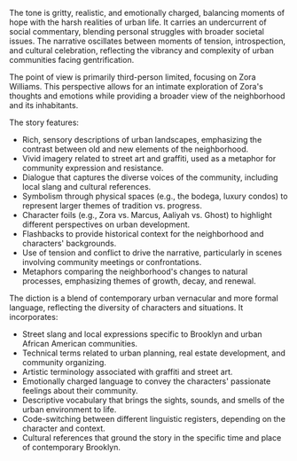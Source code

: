 
<tone>The tone is gritty, realistic, and emotionally charged, balancing moments of hope with the harsh realities of urban life. It carries an undercurrent of social commentary, blending personal struggles with broader societal issues. The narrative oscillates between moments of tension, introspection, and cultural celebration, reflecting the vibrancy and complexity of urban communities facing gentrification.</tone>

<pov>The point of view is primarily third-person limited, focusing on Zora Williams. This perspective allows for an intimate exploration of Zora's thoughts and emotions while providing a broader view of the neighborhood and its inhabitants.</pov>

<litdev>The story features:
- Rich, sensory descriptions of urban landscapes, emphasizing the contrast between old and new elements of the neighborhood.
- Vivid imagery related to street art and graffiti, used as a metaphor for community expression and resistance.
- Dialogue that captures the diverse voices of the community, including local slang and cultural references.
- Symbolism through physical spaces (e.g., the bodega, luxury condos) to represent larger themes of tradition vs. progress.
- Character foils (e.g., Zora vs. Marcus, Aaliyah vs. Ghost) to highlight different perspectives on urban development.
- Flashbacks to provide historical context for the neighborhood and characters' backgrounds.
- Use of tension and conflict to drive the narrative, particularly in scenes involving community meetings or confrontations.
- Metaphors comparing the neighborhood's changes to natural processes, emphasizing themes of growth, decay, and renewal.</litdev>

<lexchoice>The diction is a blend of contemporary urban vernacular and more formal language, reflecting the diversity of characters and situations. It incorporates:
- Street slang and local expressions specific to Brooklyn and urban African American communities.
- Technical terms related to urban planning, real estate development, and community organizing.
- Artistic terminology associated with graffiti and street art.
- Emotionally charged language to convey the characters' passionate feelings about their community.
- Descriptive vocabulary that brings the sights, sounds, and smells of the urban environment to life.
- Code-switching between different linguistic registers, depending on the character and context.
- Cultural references that ground the story in the specific time and place of contemporary Brooklyn.</lexchoice>
